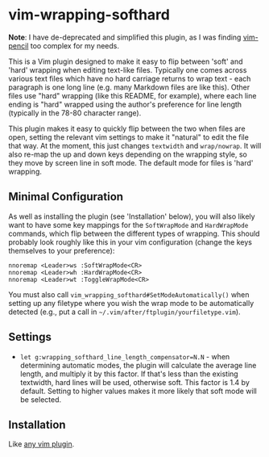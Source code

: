 # vim-wrapping-softhard

**Note**: I have de-deprecated and simplified this plugin, as I was finding
[vim-pencil](https://github.com/reedes/vim-pencil) too complex for my needs.

This is a Vim plugin designed to make it easy to flip between 'soft' and 'hard'
wrapping when editing text-like files. Typically one comes across various text
files which have no hard carriage returns to wrap text - each paragraph is one
long line (e.g. many Markdown files are like this). Other files use "hard"
wrapping (like this README, for example), where each line ending is "hard"
wrapped using the author's preference for line length (typically in the 78-80
character range).

This plugin makes it easy to quickly flip between the two when files are open,
setting the relevant vim settings to make it "natural" to edit the file that
way. At the moment, this just changes `textwidth` and `wrap/nowrap`. It will
also re-map the up and down keys depending on the wrapping style, so they move
by screen line in soft mode. The default mode for files is 'hard' wrapping.

## Minimal Configuration

As well as installing the plugin (see 'Installation' below), you will also
likely want to have some key mappings for the `SoftWrapMode` and `HardWrapMode`
commands, which flip between the different types of wrapping. This should
probably look roughly like this in your vim configuration (change the keys
themselves to your preference):

    nnoremap <Leader>ws :SoftWrapMode<CR>
    nnoremap <Leader>wh :HardWrapMode<CR>
    nnoremap <Leader>wt :ToggleWrapMode<CR>

You must also call `vim_wrapping_softhard#SetModeAutomatically()` when setting
up any filetype where you wish the wrap mode to be automatically detected (e.g.,
put a call in `~/.vim/after/ftplugin/yourfiletype.vim`).

## Settings

* `let g:wrapping_softhard_line_length_compensator=N.N` - when determining
  automatic modes, the plugin will calculate the average line length, and
  multiply it by this factor. If that's less than the existing textwidth, hard
  lines will be used, otherwise soft. This factor is 1.4 by default. Setting to
  higher values makes it more likely that soft mode will be selected.

## Installation

Like [any vim
plugin](https://vi.stackexchange.com/questions/613/how-do-i-install-a-plugin-in-vim-vi).
